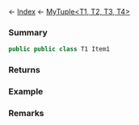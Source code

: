 ← [Index](Api-Index) ← [MyTuple<T1, T2, T3, T4>](VRage.MyTuple`4)

### Summary

```csharp
public public class T1 Item1
```

### Returns

### Example

### Remarks

